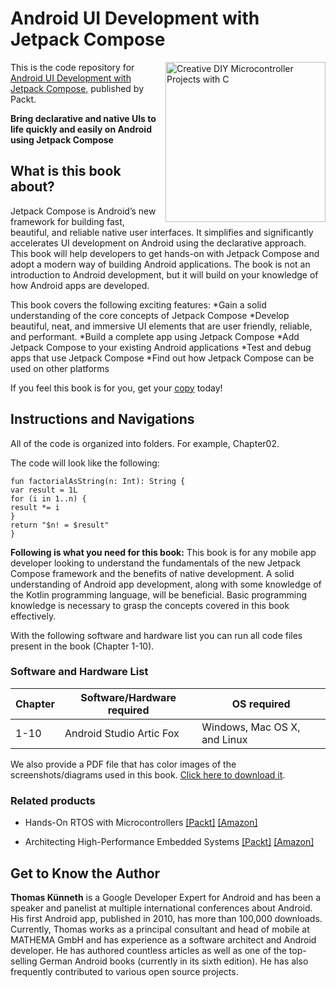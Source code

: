 # Android UI Development with Jetpack Compose

<a href="https://www.packtpub.com/product/android-ui-development-with-jetpack-compose/9781801812160"><img src="https://static.packt-cdn.com/products/9781801812160/cover/smaller" alt="Creative DIY Microcontroller Projects with C" height="256px" align="right"></a>

This is the code repository for [Android UI Development with Jetpack Compose](https://www.packtpub.com/product/android-ui-development-with-jetpack-compose/9781801812160), published by Packt.

**Bring declarative and native UIs to life quickly and easily on Android using Jetpack Compose**

## What is this book about?
Jetpack Compose is Android’s new framework for building fast, beautiful, and reliable native user interfaces. It simplifies and significantly accelerates UI development on Android using the declarative approach. This book will help developers to get hands-on with Jetpack Compose and adopt a modern way of building Android applications. The book is not an introduction to Android development, but it will build on your knowledge of how Android apps are developed.

This book covers the following exciting features:
*Gain a solid understanding of the core concepts of Jetpack Compose
*Develop beautiful, neat, and immersive UI elements that are user friendly, reliable, and performant.
*Build a complete app using Jetpack Compose
*Add Jetpack Compose to your existing Android applications
*Test and debug apps that use Jetpack Compose
*Find out how Jetpack Compose can be used on other platforms

If you feel this book is for you, get your [copy](https://www.amazon.com/Android-Development-Jetpack-Compose-declarative/dp/1801812160) today!


## Instructions and Navigations
All of the code is organized into folders. For example, Chapter02.

The code will look like the following:
```
fun factorialAsString(n: Int): String {
var result = 1L
for (i in 1..n) {
result *= i
}
return "$n! = $result"
}
```

**Following is what you need for this book:**
This book is for any mobile app developer looking to understand the fundamentals of the new Jetpack Compose framework and the benefits of native development. A solid understanding of Android app development, along with some knowledge of the Kotlin programming language, will be beneficial. Basic programming knowledge is necessary to grasp the concepts covered in this book effectively.

With the following software and hardware list you can run all code files present in the book (Chapter 1-10).

### Software and Hardware List
| Chapter | Software/Hardware required | OS required |
| -------- | ------------------------------------ | ----------------------------------- |
| 1-10 | Android Studio Artic Fox | Windows, Mac OS X, and Linux |


We also provide a PDF file that has color images of the screenshots/diagrams used in this book. [Click here to download it](https://static.packt-cdn.com/downloads/9781801812160_ColorImages.pdf).

### Related products
* Hands-On RTOS with Microcontrollers [[Packt]](https://www.packtpub.com/product/android-programming-with-kotlin-for-beginners/9781789615401) [[Amazon]](https://www.amazon.com/dp/1789615402)

* Architecting High-Performance Embedded Systems [[Packt]](https://www.packtpub.com/product/mastering-kotlin/9781838555726) [[Amazon]](https://www.amazon.com/dp/1838555722)


## Get to Know the Author

**Thomas Künneth** 
is a Google Developer Expert for Android and has been a speaker and panelist at multiple international conferences about Android. His first Android app, published in 2010, has more than 100,000 downloads. Currently, Thomas works as a principal consultant and head of mobile at MATHEMA GmbH and has experience as a software architect and Android developer. He has authored countless articles as well as one of the top-selling German Android books (currently in its sixth edition). He has also frequently contributed to various open source projects.

